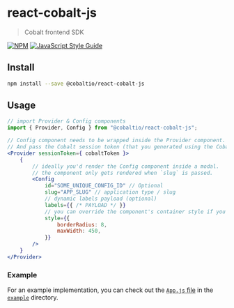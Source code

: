 # react-cobalt-js

> Cobalt frontend SDK

[![NPM](https://img.shields.io/npm/v/@cobaltio/react-cobalt-js.svg)](https://www.npmjs.com/package/@cobaltio/react-cobalt-js) [![JavaScript Style Guide](https://img.shields.io/badge/code_style-standard-brightgreen.svg)](https://standardjs.com)

## Install

```bash
npm install --save @cobaltio/react-cobalt-js
```

## Usage

```jsx
// import Provider & Config components
import { Provider, Config } from "@cobaltio/react-cobalt-js";

// Config component needs to be wrapped inside the Provider component.
// And pass the Cobalt session token (that you generated using the Cobalt backend SDK) to the provider.
<Provider sessionToken={ cobaltToken }>
    {
        // ideally you'd render the Config component inside a modal.
        // the component only gets rendered when `slug` is passed.
        <Config
            id="SOME_UNIQUE_CONFIG_ID" // Optional
            slug="APP_SLUG" // application type / slug
            // dynamic labels payload (optional)
            labels={{ /* PAYLOAD */ }}
            // you can override the component's container style if you want
            style={{
                borderRadius: 8,
                maxWidth: 450,
            }}
        />
    }
</Provider>
```

### Example

For an example implementation, you can check out the [`App.js` file](/example/src/App.js)
in the [`example`](/example/) directory.

